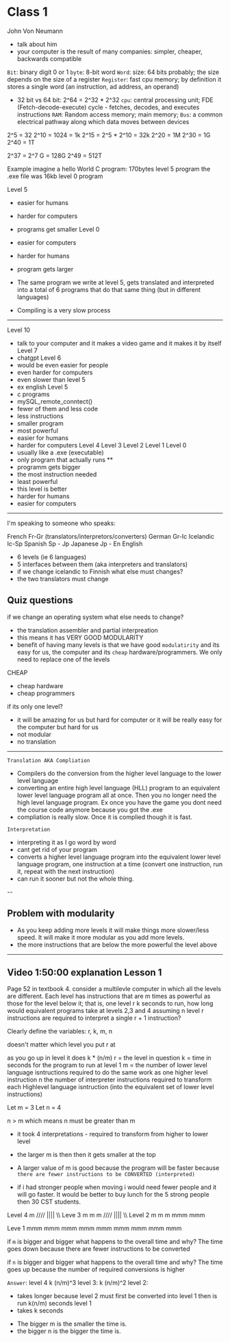 # Class 1

John Von Neumann
- talk about him
- your computer is the result of many companies: simpler, cheaper, backwards compatible

`Bit`: binary digit 0 or 1
`byte`: 8-bit word
`Word`: size: 64 bits probably; the size depends on the size of a register
`Register`: fast cpu memory; by definition it stores a single word (an instruction, ad address, an operand)
- 32 bit vs 64 bit: 2^64 = 2^32 * 2^32
`cpu`: central processing unit; FDE (Fetch-decode-execute) cycle - fetches, decodes, and executes instructions
`RAM`: Random access memory; main memory; 
`Bus`: a common electrical pathway along which data moves between devices

2^5 = 32
2^10 = 1024 = 1k
2^15 = 2^5 * 2^10 = 32k
2^20 = 1M
2^30 = 1G
2^40 = 1T

2^37 = 2^7 G = 128G
2^49 = 512T

Example
imagine a hello World C program: 170bytes   level 5 program
the .exe file was 16kb                      level 0 program


Level 5
- easier for humans
- harder for computers
- programs get smaller
Level 0
- easier for computers
- harder for humans
- program gets larger

- The same program we write at level 5, gets translated and interpreted into a total of 6 programs that do that same thing (but in different languages)


- Compiling is a very slow process

----
Level 10
- talk to your computer and it makes a video game and it makes it by itself
Level 7
- chatgpt
Level 6 
- would be even easier for people
- even harder for computers
- even slower than level 5
- ex english
Level 5
- c programs
- mySQL_remote_conntect()
- fewer of them and less code
- less instructions
- smaller program
- most powerful
- easier for humans
- harder for computers
Level 4
Level 3
Level 2
Level 1
Level 0
- usually like a .exe (executable)
- only program that actually runs  **
- programm gets bigger
- the most instruction needed
- least powerful
- this level is better
- harder for humans
- easier for computers


---
I'm speaking to someone who speaks:

French 
Fr-Gr (translators/interpretors/converters)
German 
Gr-Ic
Icelandic 
Ic-Sp
Spanish 
Sp - Jp
Japanese
Jp - En
English

- 6 levels (ie 6 languages)
- 5 interfaces between them (aka interpreters and translators)
- if we change icelandic to Finnish what else must changes?
- the two translators must change

## Quiz questions
if we change an operating system what else needs to change?
- the translation assembler and partial interpreation
- this means it has VERY GOOD MODULARITY
- benefit of having many levels is that we have good `modulatirity` and its easy for us, the computer and its `cheap` hardware/programmers. We only need to replace one of the levels

CHEAP
- cheap hardware
- cheap programmers

if its only one level?
- it will be amazing for us but hard for computer or it will be really easy for the computer but hard for us
- not modular
- no translation

---

`Translation AKA Compliation `
- Compilers do the conversion from the higher level language to the lower level language
- converting an entire high level language (HLL) program to an equivalent lower level language  program all at once. Then you no longer need the high level language program. Ex once you have the game you dont need the course code anymore because you got the .exe
- compliation is really slow. Once it is complied though it is fast.

`Interpretation`
- interpreting it as I go word by word
- cant get rid of your program
- converts a higher level language program into the equivalent lower level language program, one instruction at a time (convert one instruction, run it, repeat with the next instruction)
- can run it sooner but not the whole thing.

--
## Problem with modularity
- As you keep adding more levels it will make things more slower/less speed. It will make it more modular as you add more levels.
- the more instructions that are below the more powerful the level above 

---

Video 1:50:00 explanation
Lesson 1
--

Page 52 in textbook
4. consider a multilevle computer in which all the levels are different. Each level has instructions that are m times as powerful as those  for the level below it; that is, one level r k seconds to run, how long would equivalent programs take at levels 2,3 and 4 assuming n level r instructions are required to interpret a single r + 1 instruction?

Clearly define the variables: r, k, m, n

doesn't matter which level you put r at

as you go up in level it does  k * (n/m)
r = the level in question
k = time in seconds for the program to run at level 1
m = the number of lower level language isntructions required to do the same work as one higher level instruction
n the number of interpreter instructions required to transform each Highlevel language isntruction (into the equivalent set of lower level instructions)

Let m = 3
Let n = 4

n > m which means n must be greater than m
- it took 4 interpretations - required to transform from higher to lower level 

- the larger m is then then it gets smaller at the top
- A larger value of m is good because the program will be faster because `there are fewer instructions to be CONVERTED (interpreted)`
- if i had stronger people when moving i would need fewer people and it will go faster. It would be better to buy lunch for the 5 strong people then 30 CST students.


Level 4                       m
                    ////    ||||    \\\\
Leve 3               m        m       m
            //// |||| \\\\
Level 2      m     m    m   mmm mmm

Leve 1    mmm mmm mmm mmm mmm mmm mmm mmm mmm

if `m` is bigger and bigger what happens to the overall time and why?
The time goes down because there are fewer instructions to be converted

if `n` is bigger and bigger what happens to the overall time and why?
The time goes up because 
the number of required conversions is higher

`Answer`:
level 4
k (n/m)^3
level 3:
k (n/m)^2
level 2: 
- takes longer because level 2 must first be converted into level 1 then is run
 k(n/m) seconds
level 1 
- takes k seconds


* The bigger m is the smaller the time is.
* the bigger n is the bigger the time is.